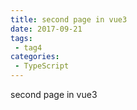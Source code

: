 ```yaml
---
title: second page in vue3
date: 2017-09-21
tags:
 - tag4
categories: 
 - TypeScript
---
```


second page in vue3